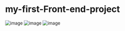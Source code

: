 # my-first-Front-end-project
![image](https://github.com/user-attachments/assets/dc8171b1-72cb-4205-bf39-49a730e8a0f7)
![image](https://github.com/user-attachments/assets/b5443157-f26a-4f42-89c0-f41d0afed2a6)
![image](https://github.com/user-attachments/assets/c393b53a-45c5-4781-bc61-6bc348d281f9)


